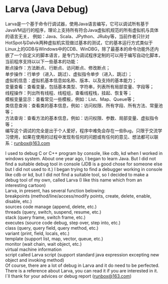 # Larva (Java Debug)

Larva是一个基于命令行调试器，使用Java语言编写，它可以调试所有基于JavaVM运行的程序，理论上支持所有符合Java虚拟机规范的所有虚拟机与具体的语言无关，
例如：Java、Scala、JPython、JRuby等，当前作者只针对HotSpot与Dalvik两种虚拟机实现做过基本的测试，它的基本运行方式类似于Linux上的GDB与Windows中的CDB、WinDBG，除了最基本的命令功能外还内嵌了一个自定义的脚本语言，是专门为调试程序定制的可以用于编写自动化脚本，当前程序支持以以下一些基本的功能：<br>
断点操作：方法断点、行断点、访问断点、修改断点；<br>
单步操作：行单步（进入、跳过）、虚拟指令单步（进入、跳过）；<br>
虚拟机信息：虚拟机基本信息如名称、版本、以及支持的基本能力；<br>
变量查看：查看变量，包括基本类型、字符串，列表所有局部变量、字段等；<br>
线程操作：列出所有线程、线程组，查看线程栈，挂起、恢复等；<br>
模板变量显示：查看常见一些模板，例如：List、Map、Queue等；<br>
类信息查询：查看类的基本信息，例如：访问权限、所有字段、所有方法、常量池等；<br>
方法查询：查看方法的基本信息，例如：访问权限、参数、局部变量、虚拟指令等；<br>
编写这个调试的完全是出于个人爱好，程序中难免会存在一些Bug，只限于交流学习使用，如果在使用的过程中发现有任何的问题或有任何的意见、想法都可以联系：runbox@163.com<br>

I used to debug C or C++ program by console, like cdb, kd when I worked in windows system. About one year ago, I began to learn Java. But I did not find a suitable debug tool in console (JDB is a good chose for someone else but I did not used to it.) I began trying to find a debugger working in console like cdb or kd, but I did not find a suitable tool, so I decided to make a debug tool of my own, called Larva (I like this name which from an interesting cartoon) <br>
Larva, in present, has several function belowing: <br>
breakpoints (method/line/access/modify points, create, delete, enable, disable, etc.)<br>
sources code manage (append, delete, etc.)<br>
threads (query, switch, suspend, resume, etc.)<br>
stack (query frame, switch frame, etc.)<br>
executes (source code debug, step over, step into, etc.)<br>
class (query, query field, query method, etc.)<br>
variant (print, field, locals, etc.)<br>
template (support list, map, vector, queue, etc.)<br>
monitor (wait chain, wait object, etc.)<br>
virtual machine information<br>
script called Larva script (support standard java expression excepting new object and invoking method)<br>
Of course, there are a lot of debug in Larva and it do need to be perfected. <br>
There is a reference about Larva, you can read it if you are interested in it.<br>
I`ll thank for your advices or debug report (runbox@163.com) 
